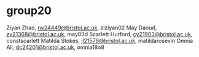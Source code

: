 # group20
Ziyan Zhao, rw24449@bristol.ac.uk, ziziyan02
May Daoud, zy21368@bristol.ac.uk, may03d
Scarlett Hurford, cy21903@bristol.ac.uk, constscarlett
Matilda Stokes, jl21579@bristol.ac.uk, matildarosevin
Omnia Ali, dc24201@bristol.ac.uk, omnia18o8
